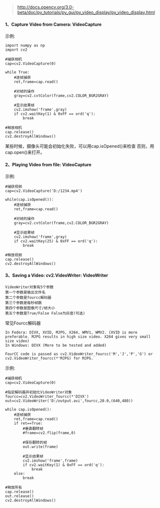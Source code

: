 >http://docs.opencv.org/3.0-beta/doc/py_tutorials/py_gui/py_video_display/py_video_display.html

#### 1、Capture Video from Camera: VideoCapture

示例:
```
import numpy as np
import cv2

#捕获相机
cap=cv2.VideoCapture(0)

while True:
    #逐帧捕获
    ret,frame=cap.read()

    #对帧的操作
    gray=cv2.cvtColor(frame,cv2.COLOR_BGR2GRAY)

    #显示结果帧
    cv2.imshow('frame',gray)
    if cv2.waitKey(1) & 0xFF == ord('q'):
        break

#释放相机
cap.release()
cv2.destroyAllWindows()
```

某些时候，摄像头可能会初始化失败，可以用cap.isOpened()来检查
否则，用cap.open()来打开。

#### 2、Playing Video from file: VideoCapture

示例:
```
#捕获视频
cap=cv2.VideoCapture('D:/1234.mp4')

while(cap.isOpened()):
    #逐帧捕获
    ret,frame=cap.read()

    #对帧的操作
    gray=cv2.cvtColor(frame,cv2.COLOR_BGR2GRAY)

    #显示结果帧
    cv2.imshow('frame',gray)
    if cv2.waitKey(25) & 0xFF == ord('q'):
        break

#释放视频
cap.release()
cv2.destroyAllWindows()
```

#### 3、Saving a Video: cv2.VideoWriter: VideoWriter

```
VideoWriter对象有5个参数
第一个参数是输出文件名
第二个参数是fourcc解码器
第三个参数是每秒帧数
第四个参数是图像尺寸/帧大小
第五个参数是True/False False为灰度(可选)
```

常见Fourcc解码器
```
In Fedora: DIVX, XVID, MJPG, X264, WMV1, WMV2. (XVID is more preferable. MJPG results in high size video. X264 gives very small size video)
In Windows: DIVX (More to be tested and added)

FourCC code is passed as cv2.VideoWriter_fourcc('M','J','P','G') or cv2.VideoWriter_fourcc(*'MJPG) for MJPG.
```

示例:
```
#捕获相机
cap=cv2.VideoCapture(0)

#指定解码器并初始化VideoWriter对象
fourcc=cv2.VideoWriter_fourcc(*'DIVX')
out=cv2.VideoWriter('D:/output.avi',fourcc,20.0,(640,480))

while cap.isOpened():
    #逐帧捕获
    ret,frame=cap.read()
    if ret==True:
        #垂直翻转帧
        #frame=cv2.flip(frame,0)

        #保存翻转的帧
        out.write(frame)

        #显示结果帧
        cv2.imshow('frame',frame)
        if cv2.waitKey(1) & 0xFF == ord('q'):
            break
    else:
        break

#释放所有
cap.release()
out.release()
cv2.destroyAllWindows()
```






